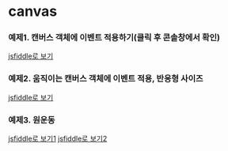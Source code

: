# canvas
### 예제1. 캔버스 객체에 이벤트 적용하기(클릭 후 콘솔창에서 확인)
[jsfiddle로 보기](https://jsfiddle.net/hizzin/bpgk69xa/3/)
### 예제2. 움직이는 캔버스 객체에 이벤트 적용, 반응형 사이즈
[jsfiddle로 보기](https://jsfiddle.net/hizzin/cvz0hqrs/4/)
### 예제3. 원운동
[jsfiddle로 보기1](https://jsfiddle.net/hizzin/a34L5x8e/1/)
[jsfiddle로 보기2](https://jsfiddle.net/hizzin/a34L5x8e/13/)

